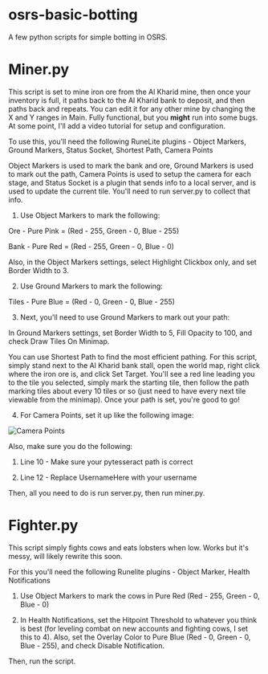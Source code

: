 # osrs-basic-botting
A few python scripts for simple botting in OSRS.

# Miner.py

This script is set to mine iron ore from the Al Kharid mine, then once your inventory is full, it paths back to the Al Kharid bank to deposit, and then paths back and repeats. You can edit it for any other mine by changing the X and Y ranges in Main. Fully functional, but you __might__ run into some bugs. At some point, I'll add a video tutorial for setup and configuration.

To use this, you'll need the following RuneLite plugins - Object Markers, Ground Markers, Status Socket, Shortest Path, Camera Points


Object Markers is used to mark the bank and ore, Ground Markers is used to mark out the path, Camera Points is used to setup the camera for each stage, and Status Socket is a plugin that sends info to a local server, and is used to update the current tile. You'll need to run server.py to collect that info.


1. Use Object Markers to mark the following:

  Ore - Pure Pink = (Red - 255, Green - 0, Blue - 255)

  Bank - Pure Red = (Red - 255, Green - 0, Blue - 0)

  Also, in the Object Markers settings, select Highlight Clickbox only, and set Border Width to 3.

2. Use Ground Markers to mark the following:

  Tiles - Pure Blue = (Red - 0, Green - 0, Blue - 255)


3. Next, you'll need to use Ground Markers to mark out your path:

  In Ground Markers settings, set Border Width to 5, Fill Opacity to 100, and check Draw Tiles On Minimap.

  You can use Shortest Path to find the most efficient pathing. For this script, simply stand next to the Al Kharid bank stall, open the world map, right click where   the iron ore is, and click Set Target. You'll see a red line leading you to the tile you selected, simply mark the starting tile, then follow the path marking tiles about every 10 tiles or so (just need to have every next tile viewable from the minimap). Once your path is set, you're good to go!


4. For Camera Points, set it up like the following image:

![Camera Points](https://user-images.githubusercontent.com/31822308/233776351-c4e74da2-7234-460a-9beb-691b5b9e00e1.PNG)



Also, make sure you do the following:

1. Line 10 - Make sure your pytesseract path is correct

2. Line 12 - Replace UsernameHere with your username

Then, all you need to do is run server.py, then run miner.py.


# Fighter.py

This script simply fights cows and eats lobsters when low. Works but it's messy, will likely rewrite this soon.

For this you'll need the following Runelite plugins - Object Marker, Health Notifications

1. Use Object Markers to mark the cows in Pure Red (Red - 255, Green - 0, Blue - 0)

2. In Health Notifications, set the Hitpoint Threshold to whatever you think is best (for leveling combat on new accounts and fighting cows, I set this to 4). Also, set the Overlay Color to Pure Blue (Red - 0, Green - 0, Blue - 255), and check Disable Notification.

Then, run the script.


